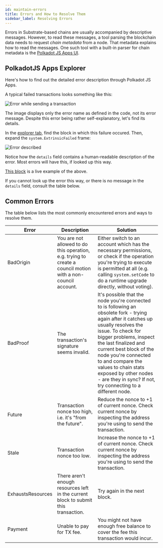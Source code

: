 ```yaml
---
id: maintain-errors
title: Errors and How to Resolve Them
sidebar_label: Resolving Errors
---
```


Errors in Substrate-based chains are usually accompanied by descriptive messages. However, to read these messages, a tool parsing the blockchain data needs to request _chain metadata_ from a node. That metadata explains how to read the messages. One such tool with a built-in parser for chain metadata is the [Polkadot JS Apps UI](https://polkadot.js.org/apps).

## PolkadotJS Apps Explorer

Here's how to find out the detailed error description through Polkadot JS Apps.

A typical failed transactions looks something like this:

![Error while sending a transaction](/img/errors/01.jpg)

The image displays only the error name as defined in the code, not its error message. Despite this error being rather self-explanatory, let's find its details.

In the [explorer tab](https://polkadot.js.org/apps/#/explorer), find the block in which this failure occured. Then, expand the `system.ExtrinsicFailed` frame:

![Error described](/img/errors/02.jpg)

Notice how the `details` field contains a human-readable description of the error. Most errors will have this, if looked up this way.

[This block](https://polkadot.js.org/apps/#/explorer/query/0xa10104ed21dfe409c7871a975155766c5dd97e1e2ac7faf3c90f1f8dca89104b) is a live example of the above.

If you cannot look up the error this way, or there is no message in the `details` field, consult the table below.

## Common Errors

The table below lists the most commonly encountered errors and ways to resolve them.

| Error     | Description | Solution |
| --------- | ----------- | -------- |
| BadOrigin | You are not allowed to do this operation, e.g. trying to create a council motion with a non-council account. | Either switch to an account which has the necessary permissions, or check if the operation you're trying to execute is permitted at all (e.g. calling `system.setCode` to do a runtime upgrade directly, without voting). |
| BadProof  | The transaction's signature seems invalid. | It's possible that the node you're connected to is following an obsolete fork - trying again after it catches up usually resolves the issue. To check for bigger problems, inspect the last finalized and current best block of the node you're connected to and compare the values to chain stats exposed by other nodes - are they in sync? If not, try connecting to a different node. |
| Future | Transaction nonce too high, i.e. it's "from the future". | Reduce the nonce to +1 of current nonce. Check current nonce by inspecting the address you're using to send the transaction. |
| Stale | Transaction nonce too low. | Increase the nonce to +1 of current nonce. Check current nonce by inspecting the address you're using to send the transaction. |
| ExhaustsResources | There aren't enough resources left in the current block to submit this transaction. | Try again in the next block. |
| Payment | Unable to pay for TX fee. | You might not have enough free balance to cover the fee this transaction would incur. |